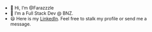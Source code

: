 - 👋 Hi, I’m @Farazzzle
- 👀 I’m a Full Stack Dev @ BNZ.
- 😃 Here is my [LinkedIn](https://www.linkedin.com/in/farazhm/). Feel free to stalk my profile or send me a message. 
  
<!---
Farazzzle/Farazzzle is a ✨ special ✨ repository because its `README.md` (this file) appears on your GitHub profile.
You can click the Preview link to take a look at your changes.
--->
